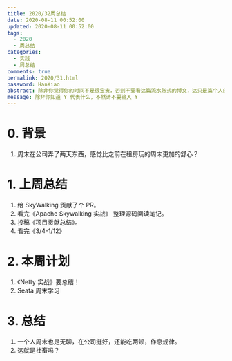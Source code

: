 ```yaml
---
title: 2020/32周总结
date: 2020-08-11 00:52:00
updated: 2020-08-11 00:52:00
tags:
  - 2020
  - 周总结
categories: 
  - 实践
  - 周总结
comments: true
permalink: 2020/31.html  
password: HanXiao
abstract: 除非你觉得你的时间不是很宝贵，否则不要看这篇流水账式的博文，这只是篇个人的工作的学习一个总结而已，没有包含任何的技术细节
message: 除非你知道 Y 代表什么，不然请不要输入 Y
---
```



# 0. 背景

1. 周末在公司弄了两天东西，感觉比之前在租房玩的周末更加的舒心？

<!--more-->

# 1. 上周总结

1. 给 SkyWalking 贡献了个 PR。
2. 看完《Apache Skywalking 实战》 整理源码阅读笔记。
3. 投稿《项目贡献总结》。
4. 看完《3/4-1/12》

# 2. 本周计划

1. 《Netty 实战》要总结！
2. Seata 周末学习

# 3. 总结

1. 一个人周末也是无聊，在公司挺好，还能吃两顿，作息规律。
2. 这就是社畜吗？
